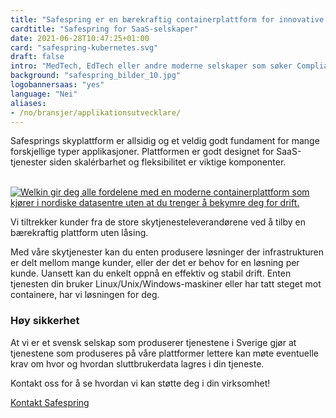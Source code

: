 ```yaml
---
title: "Safespring er en bærekraftig containerplattform for innovative selskaper"
cardtitle: "Safespring for SaaS-selskaper"
date: 2021-06-28T10:47:25+01:00
card: "safespring-kubernetes.svg"
draft: false
intro: "MedTech, EdTech eller andre moderne selskaper som søker Compliant Kubernetes, databasetjenester og mer."
background: "safespring_bilder_10.jpg"
logobannersaas: "yes"
language: "Nei"
aliases:
- /no/bransjer/applikationsutvecklare/
---
```

<div class="ingress"><p>Safesprings skyplattform er allsidig og et veldig godt fundament for mange forskjellige typer applikasjoner. Plattformen er godt designet for SaaS-tjenester siden skalérbarhet og fleksibilitet er viktige komponenter.</p></div>

<br>
<a href="/tjenester/compliant-kubernetes/"><img alt="Welkin gir deg alle fordelene med en moderne containerplattform som kjører i nordiske datasentre uten at du trenger å bekymre deg for drift." src="/img/saas/safespring-kubernetes.gif"></a>
<br>

Vi tiltrekker kunder fra de store skytjenesteleverandørene ved å tilby en bærekraftig plattform uten låsing.

Med våre skytjenester kan du enten produsere løsninger der infrastrukturen er delt mellom mange kunder, eller der det er behov for en løsning per kunde. Uansett kan du enkelt oppnå en effektiv og stabil drift. Enten tjenesten din bruker Linux/Unix/Windows-maskiner eller har tatt steget mot containere, har vi løsningen for deg.

### Høy sikkerhet

At vi er et svensk selskap som produserer tjenestene i Sverige gjør at tjenestene som produseres på våre plattformer lettere kan møte eventuelle krav om hvor og hvordan sluttbrukerdata lagres i din tjeneste.

Kontakt oss for å se hvordan vi kan støtte deg i din virksomhet!

<a href="/kontakt" id="text-button">Kontakt Safespring</a>
